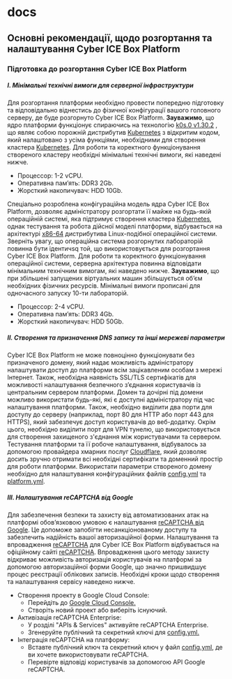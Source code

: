 # docs
## Основні рекомендації, щодо розгортання та налаштування  Cyber ICE Box Platform

### Підготовка до розгортання Cyber ICE Box Platform

##### I. Мінімальні технічні вимоги для серверної інфраструктури

Для розгортання платформи необхідно провести попередню підготовку та відповідально віднестись до фізичної конфігурації вашого головного серверу, де буде розгорнуто Cyber ICE Box Platform. **Зауважимо**, що ядро платформи функціонує спираючись на технологію [k0s.0 v1.30.2](https://docs.k0sproject.io/v1.30.2+k0s.0/) , що являє собою порожній дистрибутив [Kubernetes](https://kubernetes.io/) з відкритим кодом, який налаштовано з усіма функціями, необхідними для створення кластера [Kubernetes](https://kubernetes.io/). Для роботи та коректного функціонування створеного кластеру необхідні мінімальні технічні вимоги, які наведені нижче. 
* Процессор: 1-2 vCPU.
* Оперативна пам’ять: DDR3 2Gb.
* Жорсткий накопичувач: HDD  10Gb.

Спеціально розроблена конфігураційна модель ядра Cyber ICE Box Platform, дозволяє адміністратору розгортати її майже на будь-якій операційній системі, яка підтримує створення кластера [Kubernetes](https://kubernetes.io/), однак тестування та робота дійсної моделі платформи, відбувається на архітектурі [x86-64](https://packages.debian.org/en/sid/binutils-x86-64-linux-gnu) дистрибутива Linux-подібної операційної системи. Зверніть увагу, що операційна система розгорнутих лабораторій повинна бути ідентичsq той, що використовується для розгортання Cyber ICE Box Platform. Для роботи та коректного функціонування операційної системи, серверна архітектура повинна відповідати мінімальним технічним вимогам, які наведено нижче. **Зауважимо**, що при збільшені запущених віртуальних машин збільшується об’єм необхідних фізичних ресурсів. Мінімальні вимоги прописані для одночасного запуску 10-ти лабораторій.
* Процессор: 2-4 vCPU.
* Оперативна пам’ять: DDR3 4Gb.
* Жорсткий накопичувач: HDD  50Gb.


##### II. Створення та призначення DNS запису та інші мережеві параметри


Cyber ICE Box Platform не може повноцінно функціонувати без призначеного домену, який надає можливість адміністратору налаштувати доступ до платформи всім зацікавленим особам з мережі Інтернет. Також, необхідна наявність SSL/TLS сертифікатів для можливості налаштування безпечного з’єднання користувачів із центральним сервером платформи. Домен та дочірні під домени можливо використати будь-які, які є доступні адміністратору під час налаштування платформи. Також, необхідно виділити два порти для доступу до серверу (наприклад, порт 80 для HTTP або порт 443 для HTTPS), який забезпечує доступ користувачів до веб-додатку. Окрім цього, необхідно виділити порт для VPN тунелю, що використовується для створення захищеного з'єднання між користувачами та сервером. Тестування платформи та її робоче налаштування, відбувалось за допомогою провайдера хмарних послуг [Cloudflare](https://www.cloudflare.com/), який дозволяє досить зручно отримати всі необхідні сертифікати та доменний простір для роботи платформи. Використати параметри створеного домену необхідно для налаштування конфігураційних файлів [config.yml](https://github.com/cybericebox/docs/blob/main/config.yml) та [platform.yml](https://github.com/cybericebox/docs/blob/main/platform.yml).


##### III. Налаштування reCAPTCHA від Google

Для забезпечення безпеки та захисту від автоматизованих атак на платформі обов’язковою умовою є налаштування [reCAPTCHA від Google](https://www.google.com/recaptcha/about/). Це допоможе запобігти несанкціонованому доступу та забезпечить надійність вашої авторизаційної форми. Налаштування та впровадження [reCAPTCHA](https://www.google.com/recaptcha/about/) для Cyber ICE Box Platform відбувається на офіційному сайті [reCAPTCHA](https://www.google.com/recaptcha/about/). Впровадження цього методу захисту відкриває можливість авторизація користувачів на платформі за допомогою авторизаційної  форми Google, що значно пришвидшує процес реєстрації облікових записів. Необхідні кроки щодо створення та налаштування сервісу наведено нижче.
* Створення проекту в Google Cloud Console:
    * Перейдіть до [Google Cloud Console.](https://console.cloud.google.com/)
    * Створіть новий проект або виберіть існуючий.
* Активізація reCAPTCHA Enterprise:
    * У розділі "APIs & Services" активуйте reCAPTCHA Enterprise.
    * Згенеруйте публічний та секретний ключі для [config.yml.](https://github.com/cybericebox/docs/blob/main/config.yml)
* Інтеграція reCAPTCHA на платформу:
    * Вставте публічний ключ та секретний ключ у файл [config.yml](https://github.com/cybericebox/docs/blob/main/config.yml), де ви хочете використовувати reCAPTCHA.
    * Перевірте відповіді користувачів за допомогою API Google reCAPTCHA.      
